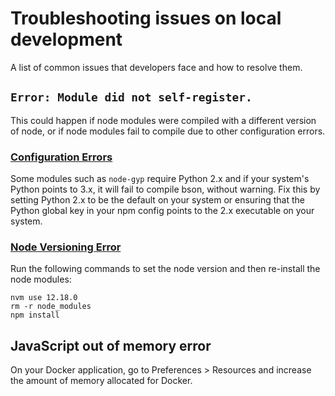 # Troubleshooting issues on local development

A list of common issues that developers face and how to resolve them.

## `Error: Module did not self-register.`

This could happen if node modules were compiled with a different version of node, or if node modules fail to compile due to other configuration errors.

### [Configuration Errors](https://stackoverflow.com/questions/21656420/failed-to-load-c-bson-extension)

Some modules such as `node-gyp` require Python 2.x and if your system's Python points to 3.x, it will fail to compile bson, without warning. Fix this by setting Python 2.x to be the default on your system or ensuring that the Python global key in your npm config points to the 2.x executable on your system.

### [Node Versioning Error](https://stackoverflow.com/questions/28486891/uncaught-error-module-did-not-self-register)

Run the following commands to set the node version and then re-install the node modules:

```
nvm use 12.18.0
rm -r node_modules
npm install
```

## JavaScript out of memory error
On your Docker application, go to Preferences > Resources and increase the amount of memory allocated for Docker.
